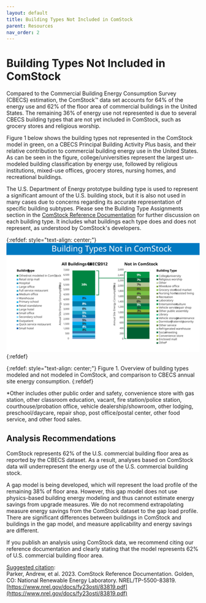 ```yaml
---
layout: default
title: Building Types Not Included in ComStock
parent: Resources
nav_order: 2
---
```


# Building Types Not Included in ComStock

Compared to the Commercial Building Energy Consumption Survey (CBECS) estimation, the ComStock™ data set accounts for 64% of the energy use and 62% of the floor area of commercial buildings in the United States. The remaining 36% of energy use not represented is due to several CBECS building types that are not yet included in ComStock, such as grocery stores and religious worship.

Figure 1 below shows the building types not represented in the ComStock model in green, on a CBECS Principal Building Activity Plus basis, and their relative contribution to commercial building energy use in the United States. As can be seen in the figure, college/universities represent the largest un-modeled building classification by energy use, followed by religious institutions, mixed-use offices, grocery stores, nursing homes, and recreational buildings.

The U.S. Department of Energy prototype building type is used to represent a significant amount of the U.S. building stock, but it is also not used in many cases due to concerns regarding its accurate representation of specific building subtypes. Please see the Building Type Assignments section in the [ComStock Reference Documentation](https://www.nrel.gov/docs/fy23osti/83819.pdf) for further discussion on each building type. It includes what buildings each type does and does not represent, as understood by ComStock's developers.

{:refdef: style="text-align: center;"}
![](../../../assets/images/btypes_not_in_comstock.svg)
{:refdef}

{:refdef: style="text-align: center;"}
Figure 1. Overview of building types modeled and not modeled in ComStock, and comparison to CBECS annual site energy consumption.
{:refdef}

*Other includes other public order and safety, convenience store with gas station, other classroom education, vacant, fire station/police station, courthouse/probation office, vehicle dealership/showroom, other lodging, preschool/daycare, repair shop, post office/postal center, other food service, and other food sales.

## Analysis Recommendations
ComStock represents 62% of the U.S. commercial building floor area as reported by the CBECS dataset. As a result, analyses based on ComStock data will underrepresent the energy use of the U.S. commercial building stock.

A gap model is being developed, which will represent the load profile of the remaining 38% of floor area. However, this gap model does not use physics-based building energy modeling and thus cannot estimate energy savings from upgrade measures. We do not recommend extrapolating measure energy savings from the ComStock dataset to the gap load profile. There are significant differences between buildings in ComStock and buildings in the gap model, and measure applicability and energy savings are different.

If you publish an analysis using ComStock data, we recommend citing our reference documentation and clearly stating that the model represents 62% of U.S. commercial building floor area.

<u>Suggested citation</u>: <br>
Parker, Andrew, et al. 2023. ComStock Reference Documentation. Golden, CO: National Renewable Energy Laboratory. NREL/TP-5500-83819. [https://www.nrel.gov/docs/fy23osti/83819.pdf](https://www.nrel.gov/docs/fy23osti/83819.pdf) 